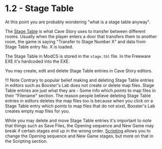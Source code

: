# 1.2 - Stage Table

At this point you are probably wondering "what is a stage table anyway".

The [Stage Table](/api/stage/#stage-table) is what Cave Story uses to transfer between different rooms. Usually when the player enters a door that transfers them to another room, the game is saying "Transfer to Stage Number X" and data from Stage Table entry No. X is loaded.

The Stage Table in ModCS is stored in the `stage.tbl` file. In the Freeware EXE it's hardcoded into the EXE.

You may create, edit and delete Stage Table entries in Cave Story editors.

!!! Note
	Contrary to popular belief making and deleting Stage Table entries in editors such as Booster's Lab  does not create or delete map files. Stage Table entries are just what they are - Some info which *points* to map files in their "Filename" section. The reason people believe deleting Stage Table entries in editors deletes the map files too is because when you click on a Stage Table entry which points to map files that do not eixst, Booster's Lab creates empty map files for you.

While you may delete and move Stage Table entries it's important to note that things such as Save Files, the Opening sequence and New Game may break if certain stages end up in the wrong order. [Scripting](/guide/lua/) allows you to change the Opening sequence and New Game stages, but more on that in the Scripting section. 